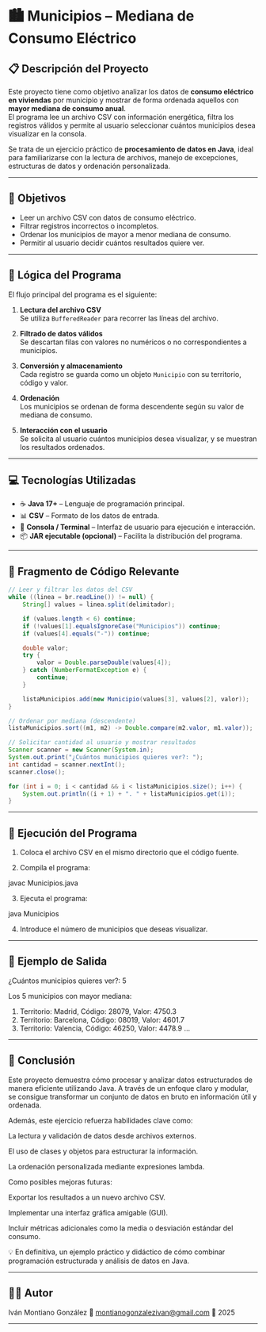 
# 🏙️ Municipios – Mediana de Consumo Eléctrico

## 📋 Descripción del Proyecto

Este proyecto tiene como objetivo analizar los datos de **consumo eléctrico en viviendas** por municipio y mostrar de forma ordenada aquellos con **mayor mediana de consumo anual**.  
El programa lee un archivo CSV con información energética, filtra los registros válidos y permite al usuario seleccionar cuántos municipios desea visualizar en la consola.

Se trata de un ejercicio práctico de **procesamiento de datos en Java**, ideal para familiarizarse con la lectura de archivos, manejo de excepciones, estructuras de datos y ordenación personalizada.

---

## 🎯 Objetivos

- Leer un archivo CSV con datos de consumo eléctrico.  
- Filtrar registros incorrectos o incompletos.  
- Ordenar los municipios de mayor a menor mediana de consumo.  
- Permitir al usuario decidir cuántos resultados quiere ver.  

---

## 🧠 Lógica del Programa

El flujo principal del programa es el siguiente:

1. **Lectura del archivo CSV**  
   Se utiliza `BufferedReader` para recorrer las líneas del archivo.  

2. **Filtrado de datos válidos**  
   Se descartan filas con valores no numéricos o no correspondientes a municipios.  

3. **Conversión y almacenamiento**  
   Cada registro se guarda como un objeto `Municipio` con su territorio, código y valor.  

4. **Ordenación**  
   Los municipios se ordenan de forma descendente según su valor de mediana de consumo.  

5. **Interacción con el usuario**  
   Se solicita al usuario cuántos municipios desea visualizar, y se muestran los resultados ordenados.  

---

## 💻 Tecnologías Utilizadas

- ☕ **Java 17+** – Lenguaje de programación principal.  
- 📊 **CSV** – Formato de los datos de entrada.  
- 💬 **Consola / Terminal** – Interfaz de usuario para ejecución e interacción.  
- 📦 **JAR ejecutable (opcional)** – Facilita la distribución del programa.

---

## 🧩 Fragmento de Código Relevante

```java
// Leer y filtrar los datos del CSV
while ((linea = br.readLine()) != null) {
    String[] values = linea.split(delimitador);

    if (values.length < 6) continue;
    if (!values[1].equalsIgnoreCase("Municipios")) continue;
    if (values[4].equals("-")) continue;

    double valor;
    try {
        valor = Double.parseDouble(values[4]);
    } catch (NumberFormatException e) {
        continue;
    }

    listaMunicipios.add(new Municipio(values[3], values[2], valor));
}

// Ordenar por mediana (descendente)
listaMunicipios.sort((m1, m2) -> Double.compare(m2.valor, m1.valor));

// Solicitar cantidad al usuario y mostrar resultados
Scanner scanner = new Scanner(System.in);
System.out.print("¿Cuántos municipios quieres ver?: ");
int cantidad = scanner.nextInt();
scanner.close();

for (int i = 0; i < cantidad && i < listaMunicipios.size(); i++) {
    System.out.println((i + 1) + ". " + listaMunicipios.get(i));
}

```
---

## 🚀 Ejecución del Programa

1. Coloca el archivo CSV en el mismo directorio que el código fuente.


2. Compila el programa:

javac Municipios.java


3. Ejecuta el programa:

java Municipios


4. Introduce el número de municipios que deseas visualizar.




---

## 🧾 Ejemplo de Salida

¿Cuántos municipios quieres ver?: 5

Los 5 municipios con mayor mediana:
1. Territorio: Madrid, Código: 28079, Valor: 4750.3
2. Territorio: Barcelona, Código: 08019, Valor: 4601.7
3. Territorio: Valencia, Código: 46250, Valor: 4478.9
...


---

## 🧭 Conclusión

Este proyecto demuestra cómo procesar y analizar datos estructurados de manera eficiente utilizando Java.
A través de un enfoque claro y modular, se consigue transformar un conjunto de datos en bruto en información útil y ordenada.

Además, este ejercicio refuerza habilidades clave como:

La lectura y validación de datos desde archivos externos.

El uso de clases y objetos para estructurar la información.

La ordenación personalizada mediante expresiones lambda.


Como posibles mejoras futuras:

Exportar los resultados a un nuevo archivo CSV.

Implementar una interfaz gráfica amigable (GUI).

Incluir métricas adicionales como la media o desviación estándar del consumo.


💡 En definitiva, un ejemplo práctico y didáctico de cómo combinar programación estructurada y análisis de datos en Java.


---

## 🧑‍💻 Autor

Iván Montiano González 
📧 montianogonzalezivan@gmail.com 
📅 2025

---
